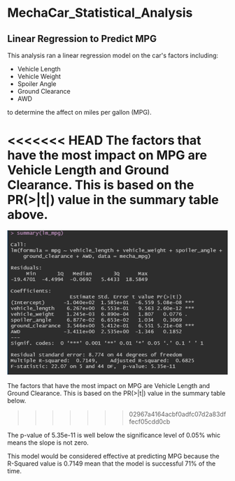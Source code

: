 # MechaCar_Statistical_Analysis

## Linear Regression to Predict MPG
This analysis ran a linear regression model on the car's factors including:
- Vehicle Length
- Vehicle Weight
- Spoiler Angle
- Ground Clearance
- AWD

to determine the affect on miles per gallon (MPG).

<<<<<<< HEAD
The factors that have the most impact on MPG are Vehicle Length and Ground Clearance.  This is based on the PR(>|t|) value in the summary table above.
=======
![alt_text](https://raw.githubusercontent.com/bweirich/MechaCar_Statistical_Analysis/main/LR_MPG.PNG)

The factors that have the most impact on MPG are Vehicle Length and Ground Clearance.  This is based on the PR(>|t|) value in the summary table below.
>>>>>>> 02967a4164acbf0adfc07d2a83dffecf05cdd0cb

The p-value of 5.35e-11 is well below the significance level of 0.05% whic means the slope is not zero.

This model would be considered effective at predicting MPG because the R-Squared value is 0.7149 mean that the model is successful 71% of the time.
